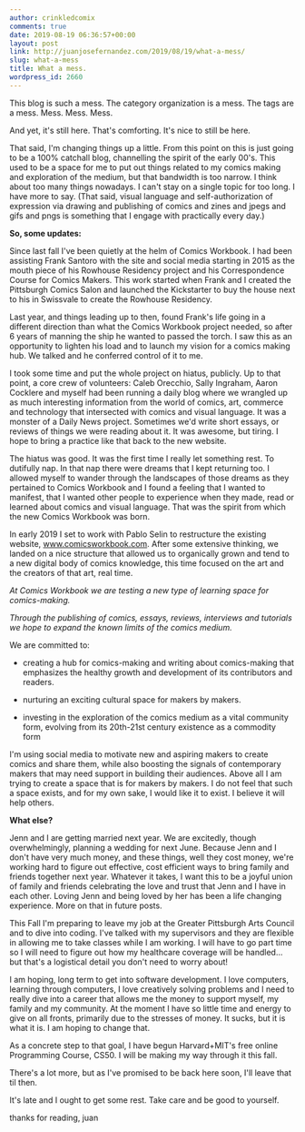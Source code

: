 ```yaml
---
author: crinkledcomix
comments: true
date: 2019-08-19 06:36:57+00:00
layout: post
link: http://juanjosefernandez.com/2019/08/19/what-a-mess/
slug: what-a-mess
title: What a mess.
wordpress_id: 2660
---
```


This blog is such a mess. The category organization is a mess. The tags are a mess. Mess. Mess. Mess.

And yet, it's still here. That's comforting. It's nice to still be here.

That said, I'm changing things up a little. From this point on this is just going to be a 100% catchall blog, channelling the spirit of the early 00's. This used to be a space for me to put out things related to my comics making and exploration of the medium, but that bandwidth is too narrow. I think about too many things nowadays. I can't stay on a single topic for too long. I have more to say.
(That said, visual language and self-authorization of expression via drawing and publishing of comics and zines and jpegs and gifs and pngs is something that I engage with practically every day.)

**So, some updates:**

Since last fall I've been quietly at the helm of Comics Workbook. I had been assisting Frank Santoro with the site and social media starting in 2015 as the mouth piece of his Rowhouse Residency project and his Correspondence Course for Comics Makers. This work started when Frank and I created the Pittsburgh Comics Salon and launched the Kickstarter to buy the house next to his in Swissvale to create the Rowhouse Residency.

Last year, and things leading up to then, found Frank's life going in a different direction than what the Comics Workbook project needed, so after 6 years of manning the ship he wanted to passed the torch. I saw this as an opportunity to lighten his load and to launch my vision for a comics making hub. We talked and he conferred control of it to me.

I took some time and put the whole project on hiatus, publicly. Up to that point, a core crew of volunteers: Caleb Orecchio, Sally Ingraham, Aaron Cocklere and myself had been running a daily blog where we wrangled up as much interesting information from the world of comics, art, commerce and technology that intersected with comics and visual language. It was a monster of a Daily News project. Sometimes we'd write short essays, or reviews of things we were reading about it. It was awesome, but tiring. I hope to bring a practice like that back to the new website.

The hiatus was good. It was the first time I really let something rest. To dutifully nap. In that nap there were dreams that I kept returning too. I allowed myself to wander through the landscapes of those dreams as they pertained to Comics Workbook and I found a feeling that I wanted to manifest, that I wanted other people to experience when they made, read or learned about comics and visual language. That was the spirit from which the new Comics Workbook was born.

In early 2019 I set to work with Pablo Selin to restructure the existing website, www.comicsworkbook.com. After some extensive thinking, we landed on a nice structure that allowed us to organically grown and tend to a new digital body of comics knowledge, this time focused on the art and the creators of that art, real time.

_At Comics Workbook we are testing a new type of learning space for comics-making._

_Through the publishing of comics, essays, reviews, interviews and tutorials we hope to expand the known limits of the comics medium._

We are committed to:



	
  * creating a hub for comics-making and writing about comics-making that emphasizes the healthy growth and development of its contributors and readers.

	
  * nurturing an exciting cultural space for makers by makers.

	
  * investing in the exploration of the comics medium as a vital community form, evolving from its 20th-21st century existence as a commodity form


I'm using social media to motivate new and aspiring makers to create comics and share them, while also boosting the signals of contemporary makers that may need support in building their audiences. Above all I am trying to create a space that is for makers by makers. I do not feel that such a space exists, and for my own sake, I would like it to exist. I believe it will help others.

**What else?**

Jenn and I are getting married next year. We are excitedly, though overwhelmingly, planning a wedding for next June. Because Jenn and I don't have very much money, and these things, well they cost money, we're working hard to figure out effective, cost efficient ways to bring family and friends together next year. Whatever it takes, I want this to be a joyful union of family and friends celebrating the love and trust that Jenn and I have in each other. Loving Jenn and being loved by her has been a life changing experience. More on that in future posts.

This Fall I'm preparing to leave my job at the Greater Pittsburgh Arts Council and to dive into coding. I've talked with my supervisors and they are flexible in allowing me to take classes while I am working. I will have to go part time so I will need to figure out how my healthcare coverage will be handled... but that's a logistical detail you don't need to worry about!

I am hoping, long term to get into software development. I love computers, learning through computers, I love creatively solving problems and I need to really dive into a career that allows me the money to support myself, my family and my community. At the moment I have so little time and energy to give on all fronts, primarily due to the stresses of money. It sucks, but it is what it is. I am hoping to change that.

As a concrete step to that goal, I have begun Harvard+MIT's free online Programming Course, CS50. I will be making my way through it this fall.

There's a lot more, but as I've promised to be back here soon, I'll leave that til then.

It's late and I ought to get some rest. Take care and be good to yourself.

thanks for reading,
juan
